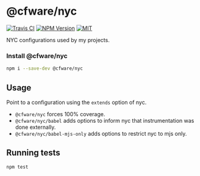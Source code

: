 # @cfware/nyc

[![Travis CI][travis-image]][travis-url]
[![NPM Version][npm-image]][npm-url]
[![MIT][license-image]](LICENSE)

NYC configurations used by my projects.

### Install @cfware/nyc

```sh
npm i --save-dev @cfware/nyc
```

## Usage

Point to a configuration using the `extends` option of nyc.
* `@cfware/nyc` forces 100% coverage.
* `@cfware/nyc/babel` adds options to inform nyc that instrumentation was
  done externally.
* `@cfware/nyc/babel-mjs-only` adds options to restrict nyc to mjs only.

## Running tests

```sh
npm test
```

[npm-image]: https://img.shields.io/npm/v/@cfware/nyc.svg
[npm-url]: https://npmjs.org/package/@cfware/nyc
[travis-image]: https://travis-ci.org/cfware/cfware-nyc.svg?branch=master
[travis-url]: https://travis-ci.org/cfware/cfware-nyc
[license-image]: https://img.shields.io/github/license/cfware/cfware-nyc.svg
